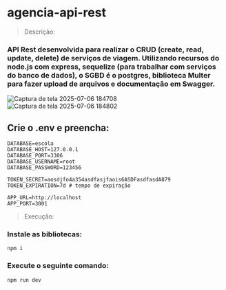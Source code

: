 ﻿# agencia-api-rest

> Descrição:
### API Rest desenvolvida para realizar o CRUD (create, read, update, delete) de serviços de viagem. Utilizando recursos do node.js com express, sequelize (para trabalhar com serviços do banco de dados), o SGBD é o postgres, biblioteca Multer para fazer upload de arquivos e documentação em Swagger.

![Captura de tela 2025-07-06 184708](https://github.com/user-attachments/assets/90fb95ff-ea18-46f5-81a9-6e6225b9bc0d)
![Captura de tela 2025-07-06 184802](https://github.com/user-attachments/assets/f7689ee6-baf0-4686-94df-5397a09bcdc1)

## Crie o .env e preencha:
~~~
DATABASE=escola
DATABASE_HOST=127.0.0.1
DATABASE_PORT=3306
DATABASE_USERNAME=root
DATABASE_PASSWORD=123456

TOKEN_SECRET=aosdjfo4a354asdfasjfaois6ASDFasdfasdA879
TOKEN_EXPIRATION=7d # tempo de expiração

APP_URL=http://localhost
APP_PORT=3001
~~~

> Execução:

### Instale as bibliotecas:
~~~
npm i
~~~

### Execute o seguinte comando:
~~~
npm run dev
~~~

